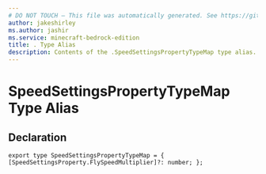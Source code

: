 ```yaml
---
# DO NOT TOUCH — This file was automatically generated. See https://github.com/mojang/minecraftapidocsgenerator to modify descriptions, examples, etc.
author: jakeshirley
ms.author: jashir
ms.service: minecraft-bedrock-edition
title: . Type Alias
description: Contents of the .SpeedSettingsPropertyTypeMap type alias.
---
```

# SpeedSettingsPropertyTypeMap Type Alias

## Declaration
`export type SpeedSettingsPropertyTypeMap = {
    [SpeedSettingsProperty.FlySpeedMultiplier]?: number;
};`

